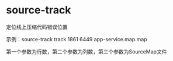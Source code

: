 # source-track

定位线上压缩代码错误位置

示例：source-track track 1861 6449 app-service.map.map

第一个参数为行数，第二个参数为列数，第三个参数为SourceMap文件

